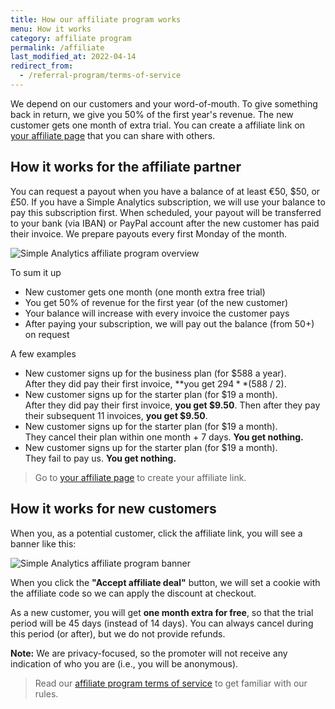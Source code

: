 ```yaml
---
title: How our affiliate program works
menu: How it works
category: affiliate program
permalink: /affiliate
last_modified_at: 2022-04-14
redirect_from:
  - /referral-program/terms-of-service
---
```


We depend on our customers and your word-of-mouth. To give something back in return, we give you 50% of the first year's revenue. The new customer gets one month of extra trial. You can create a affiliate link on [your affiliate page](https://simpleanalytics.com/account/referrals) that you can share with others.

## How it works for the affiliate partner

You can request a payout when you have a balance of at least €50, $50, or £50. If you have a Simple Analytics subscription, we will use your balance to pay this subscription first. When scheduled, your payout will be transferred to your bank (via IBAN) or PayPal account after the new customer has paid their invoice. We prepare payouts every first Monday of the month.

<img class="border" src="https://assets.simpleanalytics.com/docs/affiliate/overview.png" alt="Simple Analytics affiliate program overview" />

To sum it up

- New customer gets one month (one month extra free trial)
- You get 50% of revenue for the first year (of the new customer)
- Your balance will increase with every invoice the customer pays
- After paying your subscription, we will pay out the balance (from 50+) on request

A few examples

- New customer signs up for the business plan (for $588 a year).\
  After they did pay their first invoice, **you get $294** ($588 / 2).
- New customer signs up for the starter plan (for $19 a month).\
  After they did pay their first invoice, **you get $9.50**. Then after they pay their subsequent 11 invoices, **you get $9.50**.
- New customer signs up for the starter plan (for $19 a month).\
  They cancel their plan within one month + 7 days. **You get nothing.**
- New customer signs up for the starter plan (for $19 a month).\
  They fail to pay us. **You get nothing.**

> Go to [your affiliate page](https://simpleanalytics.com/account/referrals) to create your affiliate link.

## How it works for new customers

When you, as a potential customer, click the affiliate link, you will see a banner like this:

<img class="border" src="https://assets.simpleanalytics.com/docs/affiliate/banner-homepage.png" alt="Simple Analytics affiliate program banner" />

When you click the **"Accept affiliate deal"** button, we will set a cookie with the affiliate code so we can apply the discount at checkout.

As a new customer, you will get **one month extra for free**, so that the trial period will be 45 days (instead of 14 days). You can always cancel during this period (or after), but we do not provide refunds.

**Note:** We are privacy-focused, so the promoter will not receive any indication of who you are (i.e., you will be anonymous).

> Read our [affiliate program terms of service](/affiliate/terms) to get familiar with our rules.
